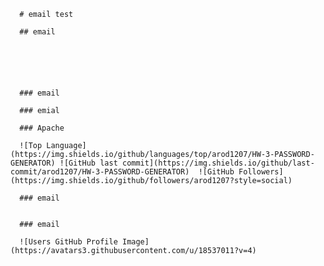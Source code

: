 

      # email test   
    
      ## email
      
       
       
       
       
      
      ### email
      
      ### emial
      
      ### Apache
      
      ![Top Language](https://img.shields.io/github/languages/top/arod1207/HW-3-PASSWORD-GENERATOR) ![GitHub last commit](https://img.shields.io/github/last-commit/arod1207/HW-3-PASSWORD-GENERATOR)  ![GitHub Followers](https://img.shields.io/github/followers/arod1207?style=social)
        
      ### email
      
      
      ### email
      
      ![Users GitHub Profile Image](https://avatars3.githubusercontent.com/u/18537011?v=4)   
    
      
